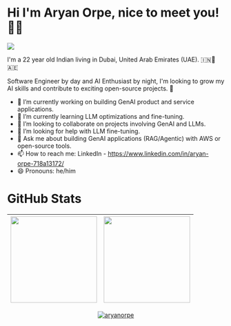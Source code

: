 # Hi I'm Aryan Orpe, nice to meet you!👋😄

![](https://komarev.com/ghpvc/?username=aryanorpe&color=bf9b30&abbreviated=true)

I'm a 22 year old Indian living in Dubai, United Arab Emirates (UAE). 🇮🇳🤝🇦🇪

Software Engineer by day and AI Enthusiast by night, I'm looking to grow my AI skills and contribute to exciting open-source projects. 🧠

- 🔭 I’m currently working on building GenAI product and service applications.
- 🌱 I’m currently learning LLM optimizations and fine-tuning.
- 👯 I’m looking to collaborate on projects involving GenAI and LLMs.
- 🤔 I’m looking for help with LLM fine-tuning.
- 💬 Ask me about building GenAI applications (RAG/Agentic) with AWS or open-source tools.
- 📫 How to reach me: LinkedIn - https://www.linkedin.com/in/aryan-orpe-718a13172/
- 😄 Pronouns: he/him

<!-- GitHub stats from https://github.com/anuraghazra/github-readme-stats

[![Aryan's GitHub stats](https://github-readme-stats.vercel.app/api?username=aryanorpe&show_icons=true&icon_color=fff&bg_color=30,e96443,904e95&title_color=fff&text_color=fff)](https://github.com/anuraghazra/github-readme-stats)
![Top Langs](https://github-readme-stats.vercel.app/api/top-langs/?username=aryanorpe&size_weight=0.5&count_weight=0.5&bg_color=30,e96443,904e95&title_color=fff&text_color=fff&layout=pie)
-->
# GitHub Stats

| <a href="https://github.com/anuraghazra/github-readme-stats"><img height=200 align="center" src="https://github-readme-stats.vercel.app/api?username=aryanorpe&show_icons=true&icon_color=fff&bg_color=30,e96443,904e95&title_color=fff&text_color=fff" /></a> | <a href="https://github.com/anuraghazra/github-readme-stats"> <img height=200 align="center" src="https://github-readme-stats.vercel.app/api/top-langs/?username=aryanorpe&size_weight=0.5&count_weight=0.5&theme=radical&layout=compact&langs_count=8&card_width=320" /></a> |
| ------------- | ------------- |

<p align="center"> <a href="https://github.com/ryo-ma/github-profile-trophy"><img src="https://github-profile-trophy.vercel.app/?username=aryanorpe" alt="aryanorpe" /></a> </p>

<!--
| <a href="https://github.com/anuraghazra/github-readme-stats"><img align="center" src="https://github-readme-stats.vercel.app/api?username=anuraghazra&show_icons=true&include_all_commits=true&theme=buefy&hide_border=true" alt="Anurag's github stats" /></a> | <a href="https://github.com/anuraghazra/github-readme-stats"><img align="center" src="https://github-readme-stats.vercel.app/api/top-langs/?username=anuraghazra&layout=compact&theme=buefy&hide_border=true" /></a> |
| ------------- | ------------- |
-->

<!--
**aryanorpe/aryanorpe** is a ✨ _special_ ✨ repository because its `README.md` (this file) appears on your GitHub profile.

Here are some ideas to get you started:

- 🔭 I’m currently working on ...
- 🌱 I’m currently learning ...
- 👯 I’m looking to collaborate on ...
- 🤔 I’m looking for help with ...
- 💬 Ask me about ...
- 📫 How to reach me: ...
- 😄 Pronouns: ...
- ⚡ Fun fact: ...
-->
